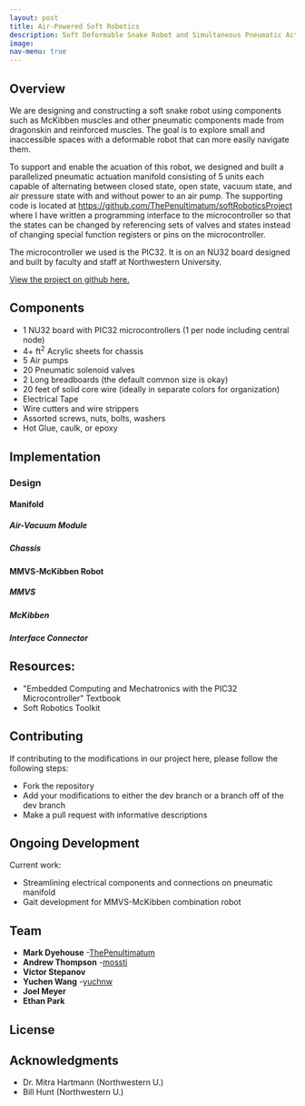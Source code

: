 ```yaml
---
layout: post
title: Air-Powered Soft Robotics
description: Soft Deformable Snake Robot and Simultaneous Pneumatic Actuation Manifold System
image: 
nav-menu: true
---
```


## Overview
We are designing and constructing a soft snake robot using components such as McKibben muscles and other pneumatic components made from dragonskin and reinforced muscles. The goal is to explore small and inaccessible spaces with a deformable robot that can more easily navigate them.

To support and enable the acuation of this robot, we designed and built a parallelized pneumatic actuation manifold consisting of 5 units each capable of alternating between closed state, open state, vacuum state, and air pressure state with and without power to an air pump. The supporting code is located at https://github.com/ThePenultimatum/softRoboticsProject where I have written a programming interface to the microcontroller so that the states can be changed by referencing sets of valves and states instead of changing special function registers or pins on the microcontroller.

The microcontroller we used is the PIC32. It is on an NU32 board designed and built by faculty and staff at Northwestern University.

[View the project on github here.](https://github.com/ThePenultimatum/softRoboticsProject)

## Components

* 1 NU32 board with PIC32 microcontrollers (1 per node including central node)
* 4+ ft<sup>2</sup> Acrylic sheets for chassis
* 5 Air pumps
* 20 Pneumatic solenoid valves
* 2 Long breadboards (the default common size is okay)
* 20 feet of solid core wire (ideally in separate colors for organization)
* Electrical Tape
* Wire cutters and wire strippers
* Assorted screws, nuts, bolts, washers
* Hot Glue, caulk, or epoxy

## Implementation

### Design

#### Manifold

##### Air-Vacuum Module

##### Chassis

#### MMVS-McKibben Robot

##### MMVS

##### McKibben

##### Interface Connector

## Resources:

* "Embedded Computing and Mechatronics with the PIC32 Microcontroller" Textbook
* Soft Robotics Toolkit

## Contributing

If contributing to the modifications in our project here, please follow the following steps:
* Fork the repository
* Add your modifications to either the dev branch or a branch off of the dev branch
* Make a pull request with informative descriptions

## Ongoing Development

Current work:
* Streamlining electrical components and connections on pneumatic manifold
* Gait development for MMVS-McKibben combination robot

## Team

* **Mark Dyehouse** -[ThePenultimatum](https://github.com/ThePenultimatum)
* **Andrew Thompson** -[mossti](https://github.com/mossti)
* **Victor Stepanov**
* **Yuchen Wang** -[yuchnw](https://github.com/yuchnw)
* **Joel Meyer**
* **Ethan Park**

## License

## Acknowledgments

* Dr. Mitra Hartmann (Northwestern U.)
* Bill Hunt (Northwestern U.)